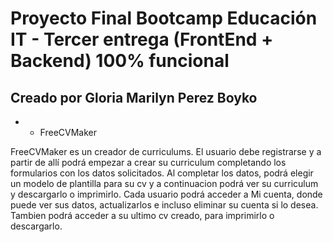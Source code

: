 # Proyecto Final Bootcamp Educación IT - Tercer entrega (FrontEnd + Backend) 100% funcional #

## Creado por Gloria Marilyn Perez Boyko ##

* * FreeCVMaker 

FreeCVMaker es un creador de curriculums. 
El usuario debe registrarse y a partir de allí podrá empezar a crear su curriculum
completando los formularios con los datos solicitados. Al completar los datos, podrá elegir
un modelo de plantilla para su cv y a continuacion podrá ver su curriculum y descargarlo o imprimirlo.
Cada usuario podrá acceder a Mi cuenta, donde puede ver sus datos, actualizarlos e incluso eliminar su cuenta si lo desea.
Tambien podrá acceder a su ultimo cv creado, para imprimirlo o descargarlo.

